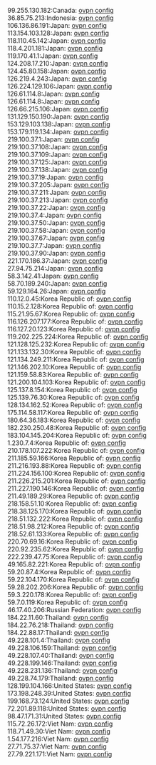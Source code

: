 99.255.130.182:Canada: [ovpn config](vpn/99_255_130_182.ovpn)  
36.85.75.213:Indonesia: [ovpn config](vpn/36_85_75_213.ovpn)  
106.136.86.191:Japan: [ovpn config](vpn/106_136_86_191.ovpn)  
113.154.103.128:Japan: [ovpn config](vpn/113_154_103_128.ovpn)  
118.110.45.142:Japan: [ovpn config](vpn/118_110_45_142.ovpn)  
118.4.201.181:Japan: [ovpn config](vpn/118_4_201_181.ovpn)  
119.170.41.1:Japan: [ovpn config](vpn/119_170_41_1.ovpn)  
124.208.17.210:Japan: [ovpn config](vpn/124_208_17_210.ovpn)  
124.45.80.158:Japan: [ovpn config](vpn/124_45_80_158.ovpn)  
126.219.4.243:Japan: [ovpn config](vpn/126_219_4_243.ovpn)  
126.224.129.106:Japan: [ovpn config](vpn/126_224_129_106.ovpn)  
126.61.114.8:Japan: [ovpn config](vpn/126_61_114_8.ovpn)  
126.61.114.8:Japan: [ovpn config](vpn/126_61_114_8.ovpn)  
126.66.215.106:Japan: [ovpn config](vpn/126_66_215_106.ovpn)  
131.129.150.190:Japan: [ovpn config](vpn/131_129_150_190.ovpn)  
153.129.103.138:Japan: [ovpn config](vpn/153_129_103_138.ovpn)  
153.179.119.134:Japan: [ovpn config](vpn/153_179_119_134.ovpn)  
219.100.37.1:Japan: [ovpn config](vpn/219_100_37_1.ovpn)  
219.100.37.108:Japan: [ovpn config](vpn/219_100_37_108.ovpn)  
219.100.37.109:Japan: [ovpn config](vpn/219_100_37_109.ovpn)  
219.100.37.125:Japan: [ovpn config](vpn/219_100_37_125.ovpn)  
219.100.37.138:Japan: [ovpn config](vpn/219_100_37_138.ovpn)  
219.100.37.19:Japan: [ovpn config](vpn/219_100_37_19.ovpn)  
219.100.37.205:Japan: [ovpn config](vpn/219_100_37_205.ovpn)  
219.100.37.211:Japan: [ovpn config](vpn/219_100_37_211.ovpn)  
219.100.37.213:Japan: [ovpn config](vpn/219_100_37_213.ovpn)  
219.100.37.22:Japan: [ovpn config](vpn/219_100_37_22.ovpn)  
219.100.37.4:Japan: [ovpn config](vpn/219_100_37_4.ovpn)  
219.100.37.50:Japan: [ovpn config](vpn/219_100_37_50.ovpn)  
219.100.37.58:Japan: [ovpn config](vpn/219_100_37_58.ovpn)  
219.100.37.67:Japan: [ovpn config](vpn/219_100_37_67.ovpn)  
219.100.37.7:Japan: [ovpn config](vpn/219_100_37_7.ovpn)  
219.100.37.90:Japan: [ovpn config](vpn/219_100_37_90.ovpn)  
221.170.186.37:Japan: [ovpn config](vpn/221_170_186_37.ovpn)  
27.94.75.214:Japan: [ovpn config](vpn/27_94_75_214.ovpn)  
58.3.142.41:Japan: [ovpn config](vpn/58_3_142_41.ovpn)  
58.70.189.240:Japan: [ovpn config](vpn/58_70_189_240.ovpn)  
59.129.164.26:Japan: [ovpn config](vpn/59_129_164_26.ovpn)  
110.12.0.45:Korea Republic of: [ovpn config](vpn/110_12_0_45.ovpn)  
110.15.2.128:Korea Republic of: [ovpn config](vpn/110_15_2_128.ovpn)  
115.21.95.67:Korea Republic of: [ovpn config](vpn/115_21_95_67.ovpn)  
116.126.207.177:Korea Republic of: [ovpn config](vpn/116_126_207_177.ovpn)  
116.127.20.123:Korea Republic of: [ovpn config](vpn/116_127_20_123.ovpn)  
119.202.225.224:Korea Republic of: [ovpn config](vpn/119_202_225_224.ovpn)  
121.128.125.232:Korea Republic of: [ovpn config](vpn/121_128_125_232.ovpn)  
121.133.132.30:Korea Republic of: [ovpn config](vpn/121_133_132_30.ovpn)  
121.134.249.211:Korea Republic of: [ovpn config](vpn/121_134_249_211.ovpn)  
121.146.202.10:Korea Republic of: [ovpn config](vpn/121_146_202_10.ovpn)  
121.159.58.83:Korea Republic of: [ovpn config](vpn/121_159_58_83.ovpn)  
121.200.104.103:Korea Republic of: [ovpn config](vpn/121_200_104_103.ovpn)  
125.137.8.154:Korea Republic of: [ovpn config](vpn/125_137_8_154.ovpn)  
125.139.76.30:Korea Republic of: [ovpn config](vpn/125_139_76_30.ovpn)  
128.134.162.52:Korea Republic of: [ovpn config](vpn/128_134_162_52.ovpn)  
175.114.58.117:Korea Republic of: [ovpn config](vpn/175_114_58_117.ovpn)  
180.64.36.183:Korea Republic of: [ovpn config](vpn/180_64_36_183.ovpn)  
182.230.250.48:Korea Republic of: [ovpn config](vpn/182_230_250_48.ovpn)  
183.104.145.204:Korea Republic of: [ovpn config](vpn/183_104_145_204.ovpn)  
1.230.7.4:Korea Republic of: [ovpn config](vpn/1_230_7_4.ovpn)  
210.178.107.222:Korea Republic of: [ovpn config](vpn/210_178_107_222.ovpn)  
211.185.59.166:Korea Republic of: [ovpn config](vpn/211_185_59_166.ovpn)  
211.216.193.88:Korea Republic of: [ovpn config](vpn/211_216_193_88.ovpn)  
211.224.156.100:Korea Republic of: [ovpn config](vpn/211_224_156_100.ovpn)  
211.226.215.201:Korea Republic of: [ovpn config](vpn/211_226_215_201.ovpn)  
211.227.190.146:Korea Republic of: [ovpn config](vpn/211_227_190_146.ovpn)  
211.49.189.29:Korea Republic of: [ovpn config](vpn/211_49_189_29.ovpn)  
218.158.51.10:Korea Republic of: [ovpn config](vpn/218_158_51_10.ovpn)  
218.38.125.170:Korea Republic of: [ovpn config](vpn/218_38_125_170.ovpn)  
218.51.132.222:Korea Republic of: [ovpn config](vpn/218_51_132_222.ovpn)  
218.51.98.212:Korea Republic of: [ovpn config](vpn/218_51_98_212.ovpn)  
218.52.61.133:Korea Republic of: [ovpn config](vpn/218_52_61_133.ovpn)  
220.70.69.16:Korea Republic of: [ovpn config](vpn/220_70_69_16.ovpn)  
220.92.235.62:Korea Republic of: [ovpn config](vpn/220_92_235_62.ovpn)  
222.239.47.75:Korea Republic of: [ovpn config](vpn/222_239_47_75.ovpn)  
49.165.82.221:Korea Republic of: [ovpn config](vpn/49_165_82_221.ovpn)  
59.20.87.4:Korea Republic of: [ovpn config](vpn/59_20_87_4.ovpn)  
59.22.104.170:Korea Republic of: [ovpn config](vpn/59_22_104_170.ovpn)  
59.28.202.206:Korea Republic of: [ovpn config](vpn/59_28_202_206.ovpn)  
59.3.220.178:Korea Republic of: [ovpn config](vpn/59_3_220_178.ovpn)  
59.7.0.119:Korea Republic of: [ovpn config](vpn/59_7_0_119.ovpn)  
46.17.40.206:Russian Federation: [ovpn config](vpn/46_17_40_206.ovpn)  
184.22.11.60:Thailand: [ovpn config](vpn/184_22_11_60.ovpn)  
184.22.76.218:Thailand: [ovpn config](vpn/184_22_76_218.ovpn)  
184.22.88.17:Thailand: [ovpn config](vpn/184_22_88_17.ovpn)  
49.228.101.4:Thailand: [ovpn config](vpn/49_228_101_4.ovpn)  
49.228.106.159:Thailand: [ovpn config](vpn/49_228_106_159.ovpn)  
49.228.107.40:Thailand: [ovpn config](vpn/49_228_107_40.ovpn)  
49.228.199.146:Thailand: [ovpn config](vpn/49_228_199_146.ovpn)  
49.228.231.136:Thailand: [ovpn config](vpn/49_228_231_136.ovpn)  
49.228.74.179:Thailand: [ovpn config](vpn/49_228_74_179.ovpn)  
128.199.104.166:United States: [ovpn config](vpn/128_199_104_166.ovpn)  
173.198.248.39:United States: [ovpn config](vpn/173_198_248_39.ovpn)  
199.168.73.124:United States: [ovpn config](vpn/199_168_73_124.ovpn)  
72.201.89.118:United States: [ovpn config](vpn/72_201_89_118.ovpn)  
98.47.171.31:United States: [ovpn config](vpn/98_47_171_31.ovpn)  
115.72.26.172:Viet Nam: [ovpn config](vpn/115_72_26_172.ovpn)  
118.71.49.30:Viet Nam: [ovpn config](vpn/118_71_49_30.ovpn)  
1.54.177.216:Viet Nam: [ovpn config](vpn/1_54_177_216.ovpn)  
27.71.75.37:Viet Nam: [ovpn config](vpn/27_71_75_37.ovpn)  
27.79.221.171:Viet Nam: [ovpn config](vpn/27_79_221_171.ovpn)  
